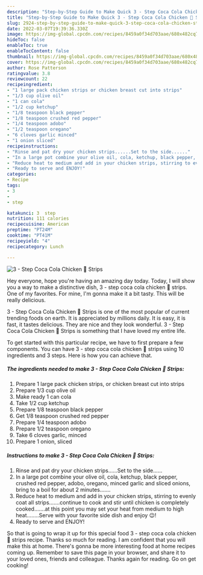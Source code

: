 ```yaml
---
description: "Step-by-Step Guide to Make Quick 3 - Step Coca Cola Chicken 🐔 Strips"
title: "Step-by-Step Guide to Make Quick 3 - Step Coca Cola Chicken 🐔 Strips"
slug: 2924-step-by-step-guide-to-make-quick-3-step-coca-cola-chicken-strips
date: 2022-03-07T19:39:36.330Z
image: https://img-global.cpcdn.com/recipes/8459a0f34d703aae/680x482cq70/3-step-coca-cola-chicken-strips-recipe-main-photo.jpg
hideToc: false
enableToc: true
enableTocContent: false
thumbnail: https://img-global.cpcdn.com/recipes/8459a0f34d703aae/680x482cq70/3-step-coca-cola-chicken-strips-recipe-main-photo.jpg
cover: https://img-global.cpcdn.com/recipes/8459a0f34d703aae/680x482cq70/3-step-coca-cola-chicken-strips-recipe-main-photo.jpg
author: Rose Patterson
ratingvalue: 3.8
reviewcount: 22
recipeingredient:
- "1 large pack chicken strips or chicken breast cut into strips"
- "1/3 cup olive oil"
- "1 can cola"
- "1/2 cup ketchup"
- "1/8 teaspoon black pepper"
- "1/8 teaspoon crushed red pepper"
- "1/4 teaspoon adobo"
- "1/2 teaspoon oregano"
- "6 cloves garlic minced"
- "1 onion sliced"
recipeinstructions:
- "Rinse and pat dry your chicken strips......Set to the side......"
- "In a large pot combine your olive oil, cola, ketchup, black pepper, crushed red pepper, adobo, oregano, minced garlic and sliced onions, bring to a boil for about 2 minutes......."
- "Reduce heat to medium and add in your chicken strips, stirring to evenly coat all strips.......continue to cook and stir until chicken is completely cooked.......at this point you may set your heat from medium to high heat........Serve with your favorite side dish and enjoy 😉!"
- "Ready to serve and ENJOY!"
categories:
- Recipe
tags:
- 3
- 
- step

katakunci: 3  step 
nutrition: 111 calories
recipecuisine: American
preptime: "PT24M"
cooktime: "PT41M"
recipeyield: "4"
recipecategory: Lunch

---
```



![3 - Step Coca Cola Chicken 🐔 Strips](https://img-global.cpcdn.com/recipes/8459a0f34d703aae/680x482cq70/3-step-coca-cola-chicken-strips-recipe-main-photo.jpg)

Hey everyone, hope you're having an amazing day today. Today, I will show you a way to make a distinctive dish, 3 - step coca cola chicken 🐔 strips. One of my favorites. For mine, I'm gonna make it a bit tasty. This will be really delicious.



3 - Step Coca Cola Chicken 🐔 Strips is one of the most popular of current trending foods on earth. It is appreciated by millions daily. It is easy, it is fast, it tastes delicious. They are nice and they look wonderful. 3 - Step Coca Cola Chicken 🐔 Strips is something that I have loved my entire life.


To get started with this particular recipe, we have to first prepare a few components. You can have 3 - step coca cola chicken 🐔 strips using 10 ingredients and 3 steps. Here is how you can achieve that.

<!--inarticleads1-->

##### The ingredients needed to make 3 - Step Coca Cola Chicken 🐔 Strips:

1. Prepare 1 large pack chicken strips, or chicken breast cut into strips
1. Prepare 1/3 cup olive oil
1. Make ready 1 can cola
1. Take 1/2 cup ketchup
1. Prepare 1/8 teaspoon black pepper
1. Get 1/8 teaspoon crushed red pepper
1. Prepare 1/4 teaspoon adobo
1. Prepare 1/2 teaspoon oregano
1. Take 6 cloves garlic, minced
1. Prepare 1 onion, sliced




<!--inarticleads2-->

##### Instructions to make 3 - Step Coca Cola Chicken 🐔 Strips:

1. Rinse and pat dry your chicken strips......Set to the side......
1. In a large pot combine your olive oil, cola, ketchup, black pepper, crushed red pepper, adobo, oregano, minced garlic and sliced onions, bring to a boil for about 2 minutes.......
1. Reduce heat to medium and add in your chicken strips, stirring to evenly coat all strips.......continue to cook and stir until chicken is completely cooked.......at this point you may set your heat from medium to high heat........Serve with your favorite side dish and enjoy 😉!
1. Ready to serve and ENJOY!



So that is going to wrap it up for this special food 3 - step coca cola chicken 🐔 strips recipe. Thanks so much for reading. I am confident that you will make this at home. There's gonna be more interesting food at home recipes coming up. Remember to save this page in your browser, and share it to your loved ones, friends and colleague. Thanks again for reading. Go on get cooking!
